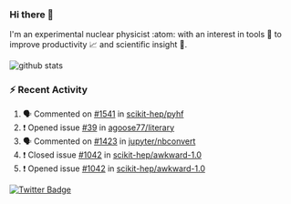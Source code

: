 ### Hi there 👋 

I'm an experimental nuclear physicist :atom: with an interest in tools :wrench: to improve productivity :chart_with_upwards_trend: and scientific insight :telescope:.

![github stats](https://github-readme-stats.vercel.app/api?username=agoose77&show_icons=true&hide_rank=true&hide_title=true&bg_color=30,e76445,904e95&text_color=efe3ec&icon_color=efe3ec)
<!--
**agoose77/agoose77** is a ✨ _special_ ✨ repository because its `README.md` (this file) appears on your GitHub profile.

Here are some ideas to get you started:

- 🔭 I’m currently working on ...
- 🌱 I’m currently learning ...
- 👯 I’m looking to collaborate on ...
- 🤔 I’m looking for help with ...
- 💬 Ask me about ...
- 📫 How to reach me: ...
- 😄 Pronouns: ...
- ⚡ Fun fact: ...
-->

### :zap: Recent Activity
<!--START_SECTION:activity-->
1. 🗣 Commented on [#1541](https://github.com/scikit-hep/pyhf/issues/1541) in [scikit-hep/pyhf](https://github.com/scikit-hep/pyhf)
2. ❗️ Opened issue [#39](https://github.com/agoose77/literary/issues/39) in [agoose77/literary](https://github.com/agoose77/literary)
3. 🗣 Commented on [#1423](https://github.com/jupyter/nbconvert/issues/1423) in [jupyter/nbconvert](https://github.com/jupyter/nbconvert)
4. ❗️ Closed issue [#1042](https://github.com/scikit-hep/awkward-1.0/issues/1042) in [scikit-hep/awkward-1.0](https://github.com/scikit-hep/awkward-1.0)
5. ❗️ Opened issue [#1042](https://github.com/scikit-hep/awkward-1.0/issues/1042) in [scikit-hep/awkward-1.0](https://github.com/scikit-hep/awkward-1.0)
<!--END_SECTION:activity-->


[![Twitter Badge](https://img.shields.io/twitter/follow/agoose77?style=flat-square&logo=Twitter&logoColor=white&color=cornflowerblue)](https://twitter.com/agoose77)
